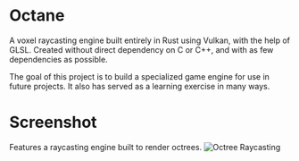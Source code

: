 # Octane
A voxel raycasting engine built entirely in Rust using Vulkan, with the help of GLSL. Created without direct dependency on C or C++, and with as few dependencies as possible.

The goal of this project is to build a specialized game engine for use in future projects. It also has served as a learning exercise in many ways.

# Screenshot
Features a raycasting engine built to render octrees.
![Octree Raycasting](https://imgur.com/1nK4g09.png)
